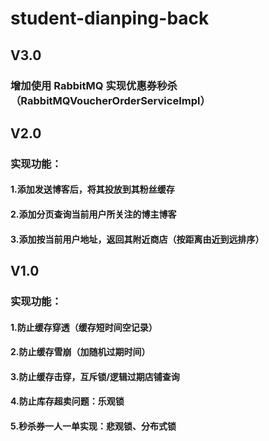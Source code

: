 # student-dianping-back
## V3.0
### 增加使用 RabbitMQ 实现优惠券秒杀（RabbitMQVoucherOrderServiceImpl）

## V2.0
### 实现功能：
#### 1.添加发送博客后，将其投放到其粉丝缓存
#### 2.添加分页查询当前用户所关注的博主博客
#### 3.添加按当前用户地址，返回其附近商店（按距离由近到远排序）

## V1.0
### 实现功能：
#### 1.防止缓存穿透（缓存短时间空记录）
#### 2.防止缓存雪崩（加随机过期时间）
#### 3.防止缓存击穿，互斥锁/逻辑过期店铺查询
#### 4.防止库存超卖问题：乐观锁
#### 5.秒杀券一人一单实现：悲观锁、分布式锁
